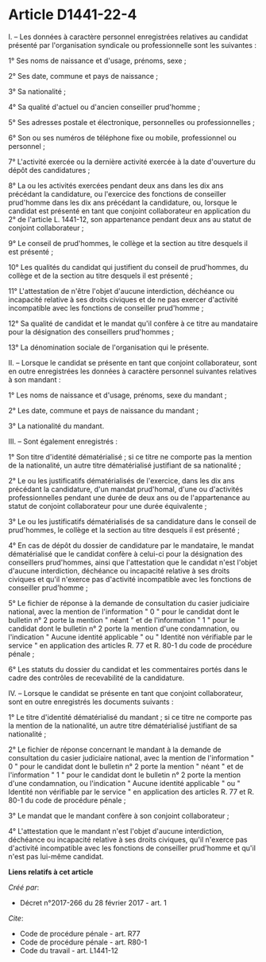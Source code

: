 # Article D1441-22-4

I. – Les données à caractère personnel enregistrées relatives au candidat présenté par l'organisation syndicale ou
professionnelle sont les suivantes : 

1° Ses noms de naissance et d'usage, prénoms, sexe ; 

2° Ses date, commune et pays de naissance ; 

3° Sa nationalité ; 

4° Sa qualité d'actuel ou d'ancien conseiller prud'homme ; 

5° Ses adresses postale et électronique, personnelles ou professionnelles ; 

6° Son ou ses numéros de téléphone fixe ou mobile, professionnel ou personnel ; 

7° L'activité exercée ou la dernière activité exercée à la date d'ouverture du dépôt des candidatures ; 

8° La ou les activités exercées pendant deux ans dans les dix ans précédant la candidature, ou l'exercice des fonctions de
conseiller prud'homme dans les dix ans précédant la candidature, ou, lorsque le candidat est présenté en tant que conjoint
collaborateur en application du 2° de l'article L. 1441-12, son appartenance pendant deux ans au statut de conjoint
collaborateur ; 

9° Le conseil de prud'hommes, le collège et la section au titre desquels il est présenté ; 

10° Les qualités du candidat qui justifient du conseil de prud'hommes, du collège et de la section au titre desquels il est
présenté ; 

11° L'attestation de n'être l'objet d'aucune interdiction, déchéance ou incapacité relative à ses droits civiques et de ne
pas exercer d'activité incompatible avec les fonctions de conseiller prud'homme ; 

12° Sa qualité de candidat et le mandat qu'il confère à ce titre au mandataire pour la désignation des conseillers
prud'hommes ; 

13° La dénomination sociale de l'organisation qui le présente. 

II. – Lorsque le candidat se présente en tant que conjoint collaborateur, sont en outre enregistrées les données à caractère
personnel suivantes relatives à son mandant : 

1° Les noms de naissance et d'usage, prénoms, sexe du mandant ; 

2° Les date, commune et pays de naissance du mandant ; 

3° La nationalité du mandant. 

III. – Sont également enregistrés : 

1° Son titre d'identité dématérialisé ; si ce titre ne comporte pas la mention de la nationalité, un autre titre
dématérialisé justifiant de sa nationalité ; 

2° Le ou les justificatifs dématérialisés de l'exercice, dans les dix ans précédant la candidature, d'un mandat prud'homal,
d'une ou d'activités professionnelles pendant une durée de deux ans ou de l'appartenance au statut de conjoint collaborateur
pour une durée équivalente ; 

3° Le ou les justificatifs dématérialisés de sa candidature dans le conseil de prud'hommes, le collège et la section au titre
desquels il est présenté ; 

4° En cas de dépôt du dossier de candidature par le mandataire, le mandat dématérialisé que le candidat confère à celui-ci
pour la désignation des conseillers prud'hommes, ainsi que l'attestation que le candidat n'est l'objet d'aucune interdiction,
déchéance ou incapacité relative à ses droits civiques et qu'il n'exerce pas d'activité incompatible avec les fonctions de
conseiller prud'homme ; 

5° Le fichier de réponse à la demande de consultation du casier judiciaire national, avec la mention de l'information " 0 "
pour le candidat dont le bulletin n° 2 porte la mention " néant " et de l'information " 1 " pour le candidat dont le bulletin
n° 2 porte la mention d'une condamnation, ou l'indication " Aucune identité applicable " ou " Identité non vérifiable par le
service " en application des articles R. 77 et R. 80-1 du code de procédure pénale ; 

6° Les statuts du dossier du candidat et les commentaires portés dans le cadre des contrôles de recevabilité de la
candidature. 

IV. – Lorsque le candidat se présente en tant que conjoint collaborateur, sont en outre enregistrés les documents suivants : 

1° Le titre d'identité dématérialisé du mandant ; si ce titre ne comporte pas la mention de la nationalité, un autre titre
dématérialisé justifiant de sa nationalité ; 

2° Le fichier de réponse concernant le mandant à la demande de consultation du casier judiciaire national, avec la mention de
l'information " 0 " pour le candidat dont le bulletin n° 2 porte la mention " néant " et de l'information " 1 " pour le
candidat dont le bulletin n° 2 porte la mention d'une condamnation, ou l'indication " Aucune identité applicable " ou "
Identité non vérifiable par le service " en application des articles R. 77 et R. 80-1 du code de procédure pénale ; 

3° Le mandat que le mandant confère à son conjoint collaborateur ; 

4° L'attestation que le mandant n'est l'objet d'aucune interdiction, déchéance ou incapacité relative à ses droits civiques,
qu'il n'exerce pas d'activité incompatible avec les fonctions de conseiller prud'homme et qu'il n'est pas lui-même candidat.

**Liens relatifs à cet article**

_Créé par_:

  - Décret n°2017-266 du 28 février 2017 - art. 1

_Cite_:

  - Code de procédure pénale - art. R77
  - Code de procédure pénale - art. R80-1
  - Code du travail - art. L1441-12
